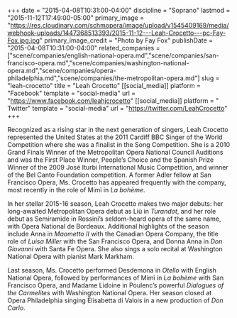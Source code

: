 +++
date = "2015-04-08T10:31:00-04:00"
discipline = "Soprano"
lastmod = "2015-11-12T17:49:00-05:00"
primary_image = "https://res.cloudinary.com/schmopera/image/upload/v1545409169/media/webhook-uploads/1447368513393/2015-11-12---Leah-Crocetto---pc-Fay-Fox.jpg.jpg"
primary_image_credit = "Photo by Fay Fox"
publishDate = "2015-04-08T10:31:00-04:00"
related_companies = ["scene/companies/english-national-opera.md","scene/companies/san-francisco-opera.md","scene/companies/washington-national-opera.md","scene/companies/opera-philadelphia.md","scene/companies/the-metropolitan-opera.md"]
slug = "leah-crocetto"
title = "Leah Crocetto"
[[social_media]]
platform = "Facebook"
template = "social-media"
url = "https://www.facebook.com/leahjcrocetto"
[[social_media]]
platform = " Twitter"
template = "social-media"
url = "https://twitter.com/LeahCrocetto"
+++

Recognized as a rising star in the next generation of singers, Leah Crocetto represented the United States at the 2011 Cardiff BBC Singer of the World Competition where she was a finalist in the Song Competition. She is a 2010 Grand Finals Winner of the Metropolitan Opera National Council Auditions and was the First Place Winner, People’s Choice and the Spanish Prize Winner of the 2009 José Iturbi International Music Competition, and winner of the Bel Canto Foundation competition. A former Adler fellow at San Francisco Opera, Ms. Crocetto has appeared frequently with the company, most recently in the role of Mimì in *La bohème*. 

In her stellar 2015-16 season, Leah Crocetto makes two major debuts: her long-awaited Metropolitan Opera debut as Liù in *Turandot*, and her role debut as Semiramide in Rossini’s seldom-heard opera of the same name, with Opera National de Bordeaux. Additional highlights of the season include Anna in *Maometto II* with the Canadian Opera Company, the title role of *Luisa Miller* with the San Francisco Opera, and Donna Anna in *Don Giovanni* with Santa Fe Opera. She also sings a solo recital at Washington National Opera with pianist Mark Markham.

Last season, Ms. Crocetto performed Desdemona in *Otello* with English National Opera, followed by performances of Mimì in *La bohème* with San Francisco Opera, and Madame Lidoine in Poulenc’s powerful *Dialogues of the Carmelites* with Washington National Opera. Her season closed at Opera Philadelphia singing Elisabetta di Valois in a new production of *Don Carlo*.
